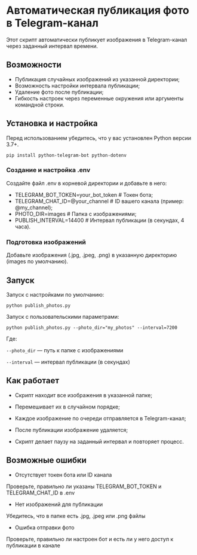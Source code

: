# Автоматическая публикация фото в Telegram-канал #
Этот скрипт автоматически публикует изображения в Telegram-канал через заданный интервал времени.

## Возможности ##

* Публикация случайных изображений из указанной директории;
* Возможность настройки интервала публикации;
* Удаление фото после публикации;
* Гибкость настроек через переменные окружения или аргументы командной строки.

## Установка и настройка ##

Перед использованием убедитесь, что у вас установлен Python версии 3.7+.

```pip install python-telegram-bot python-dotenv```

### Создание и настройка .env ###

Создайте файл .env в корневой директории и добавьте в него:

* TELEGRAM_BOT_TOKEN=your_bot_token  # Токен бота;
* TELEGRAM_CHAT_ID=@your_channel  # ID вашего канала (пример: @my_channel);
* PHOTO_DIR=images  # Папка с изображениями;
* PUBLISH_INTERVAL=14400  # Интервал публикации (в секундах, 4 часа).

### Подготовка изображений ###

Добавьте изображения (.jpg, .jpeg, .png) в указанную директорию (images по умолчанию).

## Запуск ##

Запуск с настройками по умолчанию:

```python publish_photos.py```

Запуск с пользовательскими параметрами:

```python publish_photos.py --photo_dir="my_photos" --interval=7200```

Где:

```--photo_dir``` — путь к папке с изображениями

```--interval``` — интервал публикации (в секундах)

## Как работает ##

* Скрипт находит все изображения в указанной папке;

* Перемешивает их в случайном порядке;

* Каждое изображение по очереди отправляется в Telegram-канал;

* После публикации изображение удаляется;

* Скрипт делает паузу на заданный интервал и повторяет процесс.

## Возможные ошибки ##

* Отсутствует токен бота или ID канала

Проверьте, правильно ли указаны TELEGRAM_BOT_TOKEN и TELEGRAM_CHAT_ID в .env

* Нет изображений для публикации

Убедитесь, что в папке есть .jpg, .jpeg или .png файлы

* Ошибка отправки фото

Проверьте, правильно ли настроен бот и есть ли у него доступ к публикации в канале
